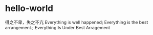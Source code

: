 # hello-world
得之不卑，失之不亢
Everything is well happened; 
Everything is the best arrangement.; 
Everything Is Under Best Arragement
